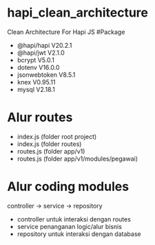 # hapi_clean_architecture
 Clean Architecture For Hapi JS
#Package
 - @hapi/hapi V20.2.1
 - @hapi/jwt V2.1.0
 - bcrypt V5.0.1
 - dotenv V16.0.0
 - jsonwebtoken V8.5.1
 - knex V0.95.11
 - mysql V2.18.1
# Alur routes
 - index.js (folder root project)
 - index.js (folder routes)
 - routes.js (folder app/v1)
 - routes.js (folder app/v1/modules/pegawai)
# Alur coding modules
 controller -> service -> repository
 - controller untuk interaksi dengan routes
 - service penanganan logic/alur bisnis
 - repository untuk interaksi dengan database
